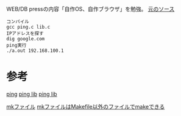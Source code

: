 
WEB/DB pressの内容「自作OS、自作ブラウザ」を勉強。
[元のソース](https://github.com/hikalium/liumos/blob/master/app/ping/ping.c)


```
コンパイル
gcc ping.c lib.c
IPアドレスを探す
dig google.com
ping実行
./a.out 192.168.100.1
```


# 参考

[ping](https://github.com/hikalium/liumos/blob/master/app/ping/ping.c)
[ping lib](https://github.com/hikalium/liumos/blob/master/app/liumlib/liumlib.h)
[ping lib](https://github.com/hikalium/liumos/blob/master/app/liumlib/liumlib.c)

[mkファイル](https://hikalium.hatenablog.jp/entry/2019/12/19/231440)
[mkファイルはMakefile以外のファイルでmakeできる](http://objectclub.jp/community/memorial/homepage3.nifty.com/masarl/article/gnu-make/getting-started.html)

